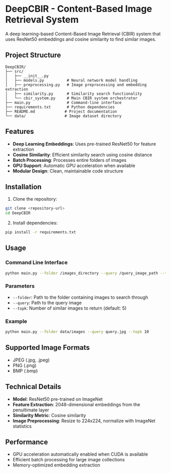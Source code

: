 # DeepCBIR - Content-Based Image Retrieval System

A deep learning-based Content-Based Image Retrieval (CBIR) system that uses ResNet50 embeddings and cosine similarity to find similar images.

## Project Structure

```
DeepCBIR/
├── src/
│   ├── __init__.py
│   ├── models.py          # Neural network model handling
│   ├── preprocessing.py   # Image preprocessing and embedding extraction
│   ├── similarity.py      # Similarity search functionality
│   └── cbir_system.py     # Main CBIR system orchestrator
├── main.py                # Command-line interface
├── requirements.txt       # Python dependencies
├── README.md             # Project documentation
└── data/                 # Image dataset directory
```

## Features

- **Deep Learning Embeddings**: Uses pre-trained ResNet50 for feature extraction
- **Cosine Similarity**: Efficient similarity search using cosine distance
- **Batch Processing**: Processes entire folders of images
- **GPU Support**: Automatic GPU acceleration when available
- **Modular Design**: Clean, maintainable code structure

## Installation

1. Clone the repository:
```bash
git clone <repository-url>
cd DeepCBIR
```

2. Install dependencies:
```bash
pip install -r requirements.txt
```

## Usage

### Command Line Interface

```bash
python main.py --folder /images_directory --query /query_image_path --topk 5
```

### Parameters

- `--folder`: Path to the folder containing images to search through
- `--query`: Path to the query image
- `--topk`: Number of similar images to return (default: 5)

### Example

```bash
python main.py --folder data/images --query query.jpg --topk 10
```

## Supported Image Formats

- JPEG (.jpg, .jpeg)
- PNG (.png)
- BMP (.bmp)

## Technical Details

- **Model**: ResNet50 pre-trained on ImageNet
- **Feature Extraction**: 2048-dimensional embeddings from the penultimate layer
- **Similarity Metric**: Cosine similarity
- **Image Preprocessing**: Resize to 224x224, normalize with ImageNet statistics

## Performance

- GPU acceleration automatically enabled when CUDA is available
- Efficient batch processing for large image collections
- Memory-optimized embedding extraction

